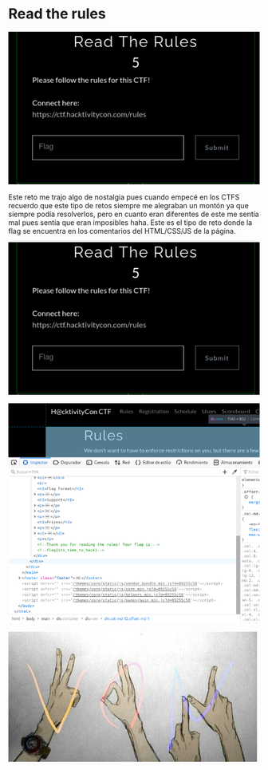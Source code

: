 # Read the rules

![CTF](img/1.jpg)

Este reto me trajo algo de nostalgia pues cuando empecé en los CTFS recuerdo que este tipo de retos siempre me alegraban un montón ya que siempre podía resolverlos, pero en cuanto eran diferentes de este me sentía mal pues sentía que eran imposibles haha. Este es el tipo de reto donde la flag se encuentra en los comentarios del HTML/CSS/JS de la página.

![CTF](img/1.jpg)

![CTF](img/2.jpg)

![VON](../../von.jpg)
